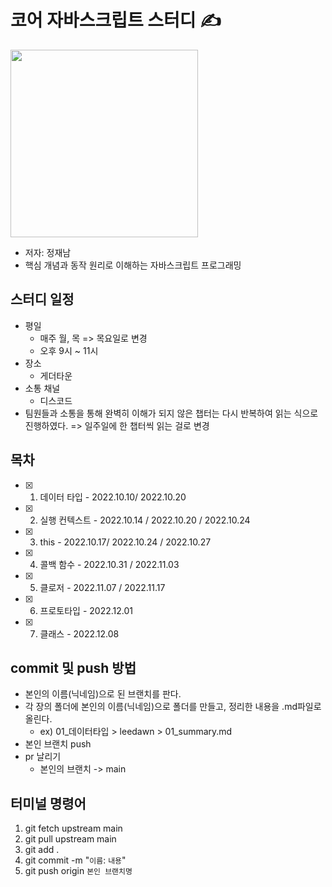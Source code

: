 # 코어 자바스크립트 스터디 ✍️

<img src="http://image.yes24.com/goods/78586788/XL" width=300 />

- 저자: 정재남
- 핵심 개념과 동작 원리로 이해하는 자바스크립트 프로그래밍

## 스터디 일정

- 평일
  - 매주 월, 목 => 목요일로 변경
  - 오후 9시 ~ 11시
- 장소
  - 게더타운
- 소통 채널
  - 디스코드
- 팀원들과 소통을 통해 완벽히 이해가 되지 않은 챕터는 다시 반복하여 읽는 식으로 진행하였다. => 일주일에 한 챕터씩 읽는 걸로 변경

## 목차

- [x] 1. 데이터 타입 - 2022.10.10/ 2022.10.20
- [x] 2. 실행 컨텍스트 - 2022.10.14 / 2022.10.20 / 2022.10.24
- [x] 3. this - 2022.10.17/ 2022.10.24 / 2022.10.27
- [x] 4. 콜백 함수 - 2022.10.31 / 2022.11.03
- [x] 5. 클로저 - 2022.11.07 / 2022.11.17
- [x] 6. 프로토타입 - 2022.12.01
- [x] 7. 클래스 - 2022.12.08

## commit 및 push 방법

- 본인의 이름(닉네임)으로 된 브랜치를 판다.
- 각 장의 폴더에 본인의 이름(닉네임)으로 폴더를 만들고, 정리한 내용을 .md파일로 올린다.
  - ex) 01\_데이터타입 > leedawn > 01_summary.md
- 본인 브랜치 push
- pr 날리기
  - 본인의 브랜치 -> main

## 터미널 명령어

1. git fetch upstream main
2. git pull upstream main
3. git add .
4. git commit -m "`이름`: `내용`"
5. git push origin `본인 브랜치명`
